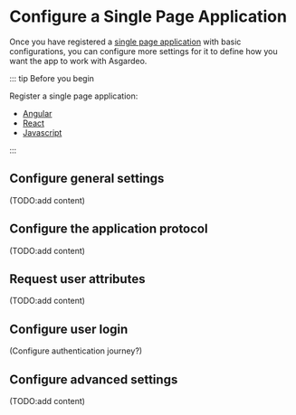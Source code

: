 # Configure a Single Page Application

Once you have registered a [single page application](TODO:link-to-concept) with basic configurations, you can configure more settings for it to define how you want the app to work with Asgardeo. 

::: tip Before you begin

Register a single page application:
- [Angular](spa-angular.md)
- [React](spa-react.md)
- [Javascript](spa-javascript.md)

:::

## Configure general settings 

(TODO:add content)

## Configure the application protocol 

(TODO:add content)

## Request user attributes

(TODO:add content)

## Configure user login 

(Configure authentication journey?)

## Configure advanced settings

(TODO:add content)

